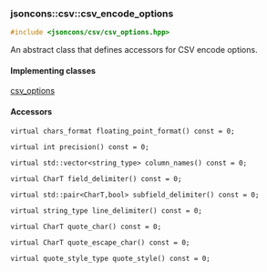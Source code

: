 ### jsoncons::csv::csv_encode_options

```c++
#include <jsoncons/csv/csv_options.hpp>
```

An abstract class that defines accessors for CSV encode options.

#### Implementing classes

[csv_options](csv_options.md)

#### Accessors

    virtual chars_format floating_point_format() const = 0;

    virtual int precision() const = 0;

    virtual std::vector<string_type> column_names() const = 0;

    virtual CharT field_delimiter() const = 0;

    virtual std::pair<CharT,bool> subfield_delimiter() const = 0;

    virtual string_type line_delimiter() const = 0;

    virtual CharT quote_char() const = 0;

    virtual CharT quote_escape_char() const = 0;

    virtual quote_style_type quote_style() const = 0;

